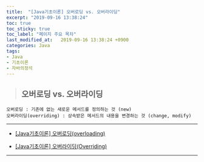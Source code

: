 ```yaml
---
title:  "[Java기초이론] 오버로딩 vs. 오버라이딩"
excerpt: "2019-09-16 13:38:24"
toc: true
toc_sticky: true
toc_label: "페이지 주요 목차"
last_modified_at:   2019-09-16 13:38:24 +0900
categories: Java
tags:
- Java
- 기초이론
- 자바의정석
---
```



>## 오버로딩 vs. 오버라이딩

```
오버로딩 : 기존에 없는 새로운 메서드를 정의하는 것 (new)
오버라이딩(overriding) : 상속받은 메서드의 내용을 변경하는 것 (change, modify)
```


---

- [[Java기초이론] 오버로딩(overloading)](https://haileyjohj.github.io/java/java-basics_03/)

- [[Java기초이론] 오버라이딩(Overriding)](https://haileyjohj.github.io/java/java-basics_06/)

---
